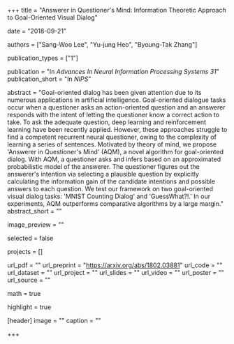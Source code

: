 +++
title = "Answerer in Questioner's Mind: Information Theoretic Approach to Goal-Oriented Visual Dialog"

date = "2018-09-21"


authors = ["Sang-Woo Lee", "Yu-jung Heo", "Byoung-Tak Zhang"]



publication_types = ["1"]

publication = "In *Advances In Neural Information Processing Systems 31*"
publication_short = "In *NIPS*"

abstract = "Goal-oriented dialog has been given attention due to its numerous applications in artificial intelligence. Goal-oriented dialogue tasks occur when a questioner asks an action-oriented question and an answerer responds with the intent of letting the questioner know a correct action to take. To ask the adequate question, deep learning and reinforcement learning have been recently applied. However, these approaches struggle to find a competent recurrent neural questioner, owing to the complexity of learning a series of sentences. Motivated by theory of mind, we propose 'Answerer in Questioner's Mind' (AQM), a novel algorithm for goal-oriented dialog. With AQM, a questioner asks and infers based on an approximated probabilistic model of the answerer. The questioner figures out the answerer's intention via selecting a plausible question by explicitly calculating the information gain of the candidate intentions and possible answers to each question. We test our framework on two goal-oriented visual dialog tasks: 'MNIST Counting Dialog' and 'GuessWhat?!.' In our experiments, AQM outperforms comparative algorithms by a large margin."
abstract_short = ""

image_preview = ""

selected = false

projects = []

url_pdf = ""
url_preprint = "https://arxiv.org/abs/1802.03881"
url_code = ""
url_dataset = ""
url_project = ""
url_slides = ""
url_video = ""
url_poster = ""
url_source = ""

math = true

highlight = true

[header]
image = ""
caption = ""

+++

